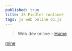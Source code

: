 ```yaml
---
published: true
title: JS Fiddler (online)
tags: js web online d3.js
---
```

> Web dev online -  [Home](https://jsfiddle.net/gerardofurtado/o67wycnt/)

[mine](http://jsfiddle.net/user/dashboard/fiddles/)

